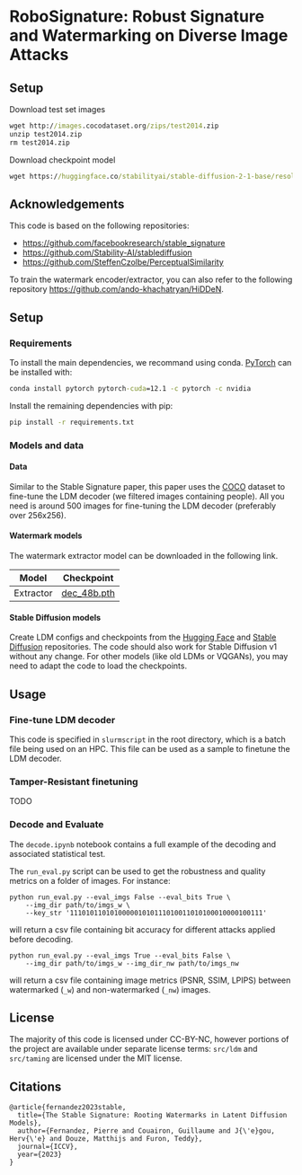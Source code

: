 # RoboSignature: Robust Signature and Watermarking on Diverse Image Attacks

## Setup

Download test set images

```cmd
wget http://images.cocodataset.org/zips/test2014.zip
unzip test2014.zip
rm test2014.zip
```

Download checkpoint model

```cmd
wget https://huggingface.co/stabilityai/stable-diffusion-2-1-base/resolve/main/v2-1_512-ema-pruned.ckpt -P stable-diffusion-2-1-base/
```

## Acknowledgements

This code is based on the following repositories:

- https://github.com/facebookresearch/stable_signature
- https://github.com/Stability-AI/stablediffusion
- https://github.com/SteffenCzolbe/PerceptualSimilarity

To train the watermark encoder/extractor, you can also refer to the following repository https://github.com/ando-khachatryan/HiDDeN.


## Setup
### Requirements

To install the main dependencies, we recommand using conda.
[PyTorch](https://pytorch.org/) can be installed with:
```cmd
conda install pytorch pytorch-cuda=12.1 -c pytorch -c nvidia
```

Install the remaining dependencies with pip:
```cmd
pip install -r requirements.txt
```

### Models and data

#### Data

Similar to the Stable Signature paper, this paper uses the [COCO](https://cocodataset.org/) dataset to fine-tune the LDM decoder (we filtered images containing people).
All you need is around 500 images for fine-tuning the LDM decoder (preferably over 256x256).

#### Watermark models

The watermark extractor model can be downloaded in the following link.

| Model | Checkpoint |
| --- | --- |
| Extractor | [dec_48b.pth](https://dl.fbaipublicfiles.com/ssl_watermarking/dec_48b.pth) |


#### Stable Diffusion models

Create LDM configs and checkpoints from the [Hugging Face](https://huggingface.co/stabilityai) and [Stable Diffusion](https://github.com/Stability-AI/stablediffusion/tree/main/configs/stable-diffusion) repositories.
The code should also work for Stable Diffusion v1 without any change. 
For other models (like old LDMs or VQGANs), you may need to adapt the code to load the checkpoints.

## Usage

### Fine-tune LDM decoder

This code is specified in `slurmscript` in the root directory, which is a batch file being used on an HPC. This file can be used as a sample to finetune the LDM decoder.

### Tamper-Resistant finetuning 

TODO

### Decode and Evaluate

The `decode.ipynb` notebook contains a full example of the decoding and associated statistical test.

The `run_eval.py` script can be used to get the robustness and quality metrics on a folder of images.
For instance:
```
python run_eval.py --eval_imgs False --eval_bits True \
    --img_dir path/to/imgs_w \
    --key_str '111010110101000001010111010011010100010000100111'
```
will return a csv file containing bit accuracy for different attacks applied before decoding.

```
python run_eval.py --eval_imgs True --eval_bits False \
    --img_dir path/to/imgs_w --img_dir_nw path/to/imgs_nw 
```
will return a csv file containing image metrics (PSNR, SSIM, LPIPS) between watermarked (`_w`) and non-watermarked (`_nw`) images.

## License

The majority of this code is licensed under CC-BY-NC, however portions of the project are available under separate license terms: `src/ldm` and `src/taming` are licensed under the MIT license.

## Citations

```
@article{fernandez2023stable,
  title={The Stable Signature: Rooting Watermarks in Latent Diffusion Models},
  author={Fernandez, Pierre and Couairon, Guillaume and J{\'e}gou, Herv{\'e} and Douze, Matthijs and Furon, Teddy},
  journal={ICCV},
  year={2023}
}
```

